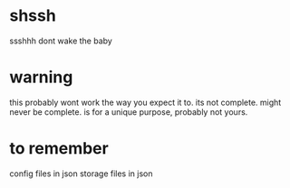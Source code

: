 # shssh
ssshhh dont wake the baby


# warning
this probably wont work the way you expect it to.
its not complete.
might never be complete.
is for a unique purpose, probably not yours.


# to remember
config files in json
storage files in json

